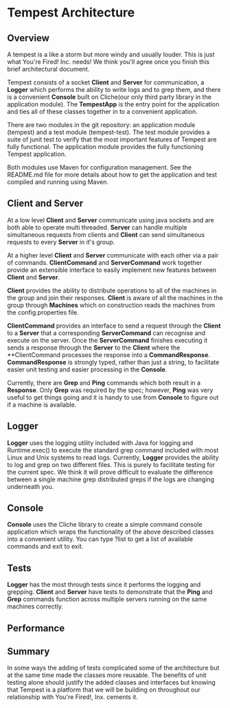 Tempest Architecture
====================

Overview
--------

A tempest is a like a storm but more windy and usually louder.  This is just what You're Fired! Inc. needs!
We think you'll agree once you finish this brief architectural document.

Tempest consists of a socket **Client** and **Server** for communication, a **Logger** which performs the ability to
write logs and to grep them, and there is a convenient **Console** built on Cliche(our only third party library 
in the application module). The **TempestApp** is the entry point for the application and ties all of these classes
together in to a convenient application.
  
There are two modules in the git repository: an application module (tempest) and a test module (tempest-test).
The test module provides a suite of junit test to verify that the most important features of Tempest are
fully functional. The application module provides the fully functioning Tempest application.
 
Both modules use Maven for configuration management.  See the README.md file for more details about how to
get the application and test compiled and running using Maven.

Client and Server
-----------------

At a low level **Client** and **Server** communicate using java sockets and are both able to operate multi threaded. **Server**
can handle multiple simultaneous requests from clients and **Client** can send simultaneous requests to every
**Server** in it's group.

At a higher level **Client** and **Server** communicate with each other via a pair of commands. **ClientCommand** and
**ServerCommand** work together provide an extensible interface to easily implement new features between 
**Client** and **Server**.

**Client** provides the ability to distribute operations to all of the machines in the group and join their 
responses. **Client** is aware of all the machines in the group through **Machines** which on construction 
reads the machines from the config.properties file. 

**ClientCommand** provides an interface to send a request through the **Client** to a **Server** that a 
corresponding **ServerCommand** can recognise and execute on the server.  Once the **ServerCommand** finishes 
executing it sends a response through the **Server** to the **Client** where the **ClientCommand processes 
the response into a **CommandResponse**. **CommandResponse** is strongly typed, rather than just a string, to 
facilitate easier unit testing and easier processing in the **Console**.

Currently, there are **Grep** and **Ping** commands which both result in a **Response**. Only **Grep** was 
required by the spec; however, **Ping** was very useful to get things going and it is handy to use from **Console** 
to figure out if a machine is available.

Logger
------

**Logger** uses the logging utility included with Java for logging and Runtime.exec() to execute the standard 
grep command included with most Linux and Unix systems to read logs. Currently, **Logger** provides the 
ability to log and grep on two different files.  This is purely to facilitate testing for the current spec. 
We think it will prove difficult to evaluate the difference between a single machine grep distributed greps if the 
logs are changing underneath you.

Console
-------

**Console** uses the Cliche library to create a simple command console application which wraps the functionality 
of the above described classes into a convenient utility.  You can type ?list to get a list of available commands and 
exit to exit.

Tests
-----
**Logger** has the most through tests since it performs the logging and grepping. **Client** and **Server** have tests 
to demonstrate that the **Ping** and **Grep** commands function across multiple servers running on the same machines 
correctly.

Performance
-----------


Summary
-------

In some ways the adding of tests complicated some of the architecture but at the same time made the classes more 
reusable.  The benefits of unit testing alone should justify the added classes and interfaces but knowing that 
Tempest is a platform that we will be building on throughout our relationship with You're Fired!, Inx. cements it.